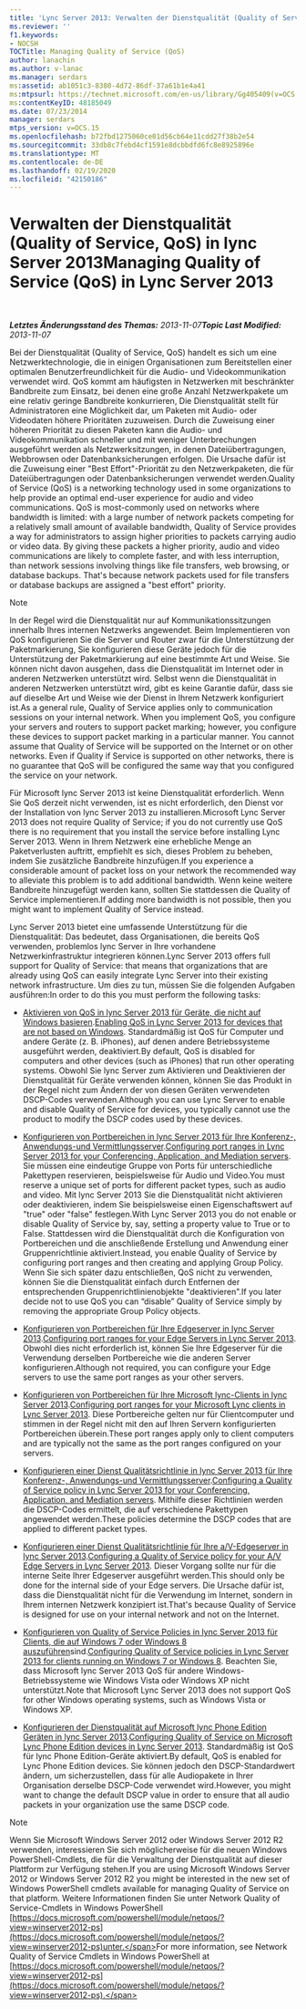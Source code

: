 ```yaml
---
title: 'Lync Server 2013: Verwalten der Dienstqualität (Quality of Service, QoS)'
ms.reviewer: ''
f1.keywords:
- NOCSH
TOCTitle: Managing Quality of Service (QoS)
author: lanachin
ms.author: v-lanac
ms.manager: serdars
ms:assetid: ab1051c3-8380-4d72-86df-37a61b1e4a41
ms:mtpsurl: https://technet.microsoft.com/en-us/library/Gg405409(v=OCS.15)
ms:contentKeyID: 48185049
ms.date: 07/23/2014
manager: serdars
mtps_version: v=OCS.15
ms.openlocfilehash: b72fbd1275060ce01d56cb64e11cdd27f38b2e54
ms.sourcegitcommit: 33db8c7febd4cf1591e8dcbbdfd6fc8e8925896e
ms.translationtype: MT
ms.contentlocale: de-DE
ms.lasthandoff: 02/19/2020
ms.locfileid: "42150186"
---
```

<div data-xmlns="http://www.w3.org/1999/xhtml">

<div class="topic" data-xmlns="http://www.w3.org/1999/xhtml" data-msxsl="urn:schemas-microsoft-com:xslt" data-cs="http://msdn.microsoft.com/">

<div data-asp="https://msdn2.microsoft.com/asp">

# <a name="managing-quality-of-service-qos-in-lync-server-2013"></a><span data-ttu-id="5846c-102">Verwalten der Dienstqualität (Quality of Service, QoS) in lync Server 2013</span><span class="sxs-lookup"><span data-stu-id="5846c-102">Managing Quality of Service (QoS) in Lync Server 2013</span></span>

</div>

<div id="mainSection">

<div id="mainBody">

<span> </span>

<span data-ttu-id="5846c-103">_**Letztes Änderungsstand des Themas:** 2013-11-07_</span><span class="sxs-lookup"><span data-stu-id="5846c-103">_**Topic Last Modified:** 2013-11-07_</span></span>

<span data-ttu-id="5846c-p101">Bei der Dienstqualität (Quality of Service, QoS) handelt es sich um eine Netzwerktechnologie, die in einigen Organisationen zum Bereitstellen einer optimalen Benutzerfreundlichkeit für die Audio- und Videokommunikation verwendet wird. QoS kommt am häufigsten in Netzwerken mit beschränkter Bandbreite zum Einsatz, bei denen eine große Anzahl Netzwerkpakete um eine relativ geringe Bandbreite konkurrieren, Die Dienstqualität stellt für Administratoren eine Möglichkeit dar, um Paketen mit Audio- oder Videodaten höhere Prioritäten zuzuweisen. Durch die Zuweisung einer höheren Priorität zu diesen Paketen kann die Audio- und Videokommunikation schneller und mit weniger Unterbrechungen ausgeführt werden als Netzwerksitzungen, in denen Dateiübertragungen, Webbrowsen oder Datenbanksicherungen erfolgen. Die Ursache dafür ist die Zuweisung einer "Best Effort"-Priorität zu den Netzwerkpaketen, die für Dateiübertragungen oder Datenbanksicherungen verwendet werden.</span><span class="sxs-lookup"><span data-stu-id="5846c-p101">Quality of Service (QoS) is a networking technology used in some organizations to help provide an optimal end-user experience for audio and video communications. QoS is most-commonly used on networks where bandwidth is limited: with a large number of network packets competing for a relatively small amount of available bandwidth, Quality of Service provides a way for administrators to assign higher priorities to packets carrying audio or video data. By giving these packets a higher priority, audio and video communications are likely to complete faster, and with less interruption, than network sessions involving things like file transfers, web browsing, or database backups. That's because network packets used for file transfers or database backups are assigned a "best effort" priority.</span></span>

<div>


> [!NOTE]  
> <span data-ttu-id="5846c-p102">In der Regel wird die Dienstqualität nur auf Kommunikationssitzungen innerhalb Ihres internen Netzwerks angewendet. Beim Implementieren von QoS konfigurieren Sie die Server und Router zwar für die Unterstützung der Paketmarkierung, Sie konfigurieren diese Geräte jedoch für die Unterstützung der Paketmarkierung auf eine bestimmte Art und Weise. Sie können nicht davon ausgehen, dass die Dienstqualität im Internet oder in anderen Netzwerken unterstützt wird. Selbst wenn die Dienstqualität in anderen Netzwerken unterstützt wird, gibt es keine Garantie dafür, dass sie auf dieselbe Art und Weise wie der Dienst in Ihrem Netzwerk konfiguriert ist.</span><span class="sxs-lookup"><span data-stu-id="5846c-p102">As a general rule, Quality of Service applies only to communication sessions on your internal network. When you implement QoS, you configure your servers and routers to support packet marking; however, you configure these devices to support packet marking in a particular manner. You cannot assume that Quality of Service will be supported on the Internet or on other networks. Even if Quality if Service is supported on other networks, there is no guarantee that QoS will be configured the same way that you configured the service on your network.</span></span>



</div>

<span data-ttu-id="5846c-112">Für Microsoft lync Server 2013 ist keine Dienstqualität erforderlich. Wenn Sie QoS derzeit nicht verwenden, ist es nicht erforderlich, den Dienst vor der Installation von lync Server 2013 zu installieren.</span><span class="sxs-lookup"><span data-stu-id="5846c-112">Microsoft Lync Server 2013 does not require Quality of Service; if you do not currently use QoS there is no requirement that you install the service before installing Lync Server 2013.</span></span> <span data-ttu-id="5846c-113">Wenn in Ihrem Netzwerk eine erhebliche Menge an Paketverlusten auftritt, empfiehlt es sich, dieses Problem zu beheben, indem Sie zusätzliche Bandbreite hinzufügen.</span><span class="sxs-lookup"><span data-stu-id="5846c-113">If you experience a considerable amount of packet loss on your network the recommended way to alleviate this problem is to add additional bandwidth.</span></span> <span data-ttu-id="5846c-114">Wenn keine weitere Bandbreite hinzugefügt werden kann, sollten Sie stattdessen die Quality of Service implementieren.</span><span class="sxs-lookup"><span data-stu-id="5846c-114">If adding more bandwidth is not possible, then you might want to implement Quality of Service instead.</span></span>

<span data-ttu-id="5846c-115">Lync Server 2013 bietet eine umfassende Unterstützung für die Dienstqualität: Das bedeutet, dass Organisationen, die bereits QoS verwenden, problemlos lync Server in Ihre vorhandene Netzwerkinfrastruktur integrieren können.</span><span class="sxs-lookup"><span data-stu-id="5846c-115">Lync Server 2013 offers full support for Quality of Service: that means that organizations that are already using QoS can easily integrate Lync Server into their existing network infrastructure.</span></span> <span data-ttu-id="5846c-116">Um dies zu tun, müssen Sie die folgenden Aufgaben ausführen:</span><span class="sxs-lookup"><span data-stu-id="5846c-116">In order to do this you must perform the following tasks:</span></span>

  - <span data-ttu-id="5846c-117">[Aktivieren von QoS in lync Server 2013 für Geräte, die nicht auf Windows basieren](lync-server-2013-enabling-qos-for-devices-that-are-not-based-on-windows.md).</span><span class="sxs-lookup"><span data-stu-id="5846c-117">[Enabling QoS in Lync Server 2013 for devices that are not based on Windows](lync-server-2013-enabling-qos-for-devices-that-are-not-based-on-windows.md).</span></span> <span data-ttu-id="5846c-118">Standardmäßig ist QoS für Computer und andere Geräte (z. B. iPhones), auf denen andere Betriebssysteme ausgeführt werden, deaktiviert.</span><span class="sxs-lookup"><span data-stu-id="5846c-118">By default, QoS is disabled for computers and other devices (such as iPhones) that run other operating systems.</span></span> <span data-ttu-id="5846c-119">Obwohl Sie lync Server zum Aktivieren und Deaktivieren der Dienstqualität für Geräte verwenden können, können Sie das Produkt in der Regel nicht zum Ändern der von diesen Geräten verwendeten DSCP-Codes verwenden.</span><span class="sxs-lookup"><span data-stu-id="5846c-119">Although you can use Lync Server to enable and disable Quality of Service for devices, you typically cannot use the product to modify the DSCP codes used by these devices.</span></span>

  - <span data-ttu-id="5846c-120">[Konfigurieren von Portbereichen in lync Server 2013 für Ihre Konferenz-, Anwendungs-und Vermittlungsserver](lync-server-2013-configuring-port-ranges-for-your-conferencing-application-and-mediation-servers.md).</span><span class="sxs-lookup"><span data-stu-id="5846c-120">[Configuring port ranges in Lync Server 2013 for your Conferencing, Application, and Mediation servers](lync-server-2013-configuring-port-ranges-for-your-conferencing-application-and-mediation-servers.md).</span></span> <span data-ttu-id="5846c-121">Sie müssen eine eindeutige Gruppe von Ports für unterschiedliche Pakettypen reservieren, beispielsweise für Audio und Video.</span><span class="sxs-lookup"><span data-stu-id="5846c-121">You must reserve a unique set of ports for different packet types, such as audio and video.</span></span> <span data-ttu-id="5846c-122">Mit lync Server 2013 Sie die Dienstqualität nicht aktivieren oder deaktivieren, indem Sie beispielsweise einen Eigenschaftswert auf "true" oder "false" festlegen.</span><span class="sxs-lookup"><span data-stu-id="5846c-122">With Lync Server 2013 you do not enable or disable Quality of Service by, say, setting a property value to True or to False.</span></span> <span data-ttu-id="5846c-123">Stattdessen wird die Dienstqualität durch die Konfiguration von Portbereichen und die anschließende Erstellung und Anwendung einer Gruppenrichtlinie aktiviert.</span><span class="sxs-lookup"><span data-stu-id="5846c-123">Instead, you enable Quality of Service by configuring port ranges and then creating and applying Group Policy.</span></span> <span data-ttu-id="5846c-124">Wenn Sie sich später dazu entschließen, QoS nicht zu verwenden, können Sie die Dienstqualität einfach durch Entfernen der entsprechenden Gruppenrichtlinienobjekte "deaktivieren".</span><span class="sxs-lookup"><span data-stu-id="5846c-124">If you later decide not to use QoS you can “disable” Quality of Service simply by removing the appropriate Group Policy objects.</span></span>

  - <span data-ttu-id="5846c-125">[Konfigurieren von Portbereichen für Ihre Edgeserver in lync Server 2013](lync-server-2013-configuring-port-ranges-for-your-edge-servers.md).</span><span class="sxs-lookup"><span data-stu-id="5846c-125">[Configuring port ranges for your Edge Servers in Lync Server 2013](lync-server-2013-configuring-port-ranges-for-your-edge-servers.md).</span></span> <span data-ttu-id="5846c-126">Obwohl dies nicht erforderlich ist, können Sie Ihre Edgeserver für die Verwendung derselben Portbereiche wie die anderen Server konfigurieren.</span><span class="sxs-lookup"><span data-stu-id="5846c-126">Although not required, you can configure your Edge servers to use the same port ranges as your other servers.</span></span>

  - <span data-ttu-id="5846c-127">[Konfigurieren von Portbereichen für Ihre Microsoft lync-Clients in lync Server 2013](lync-server-2013-configuring-port-ranges-for-your-microsoft-lync-clients.md).</span><span class="sxs-lookup"><span data-stu-id="5846c-127">[Configuring port ranges for your Microsoft Lync clients in Lync Server 2013](lync-server-2013-configuring-port-ranges-for-your-microsoft-lync-clients.md).</span></span> <span data-ttu-id="5846c-128">Diese Portbereiche gelten nur für Clientcomputer und stimmen in der Regel nicht mit den auf Ihren Servern konfigurierten Portbereichen überein.</span><span class="sxs-lookup"><span data-stu-id="5846c-128">These port ranges apply only to client computers and are typically not the same as the port ranges configured on your servers.</span></span>

  - <span data-ttu-id="5846c-129">[Konfigurieren einer Dienst Qualitätsrichtlinie in lync Server 2013 für Ihre Konferenz-, Anwendungs-und Vermittlungsserver](lync-server-2013-configuring-a-quality-of-service-policy-for-your-conferencing-application-and-mediation-servers.md).</span><span class="sxs-lookup"><span data-stu-id="5846c-129">[Configuring a Quality of Service policy in Lync Server 2013 for your Conferencing, Application, and Mediation servers](lync-server-2013-configuring-a-quality-of-service-policy-for-your-conferencing-application-and-mediation-servers.md).</span></span> <span data-ttu-id="5846c-130">Mithilfe dieser Richtlinien werden die DSCP-Codes ermittelt, die auf verschiedene Pakettypen angewendet werden.</span><span class="sxs-lookup"><span data-stu-id="5846c-130">These policies determine the DSCP codes that are applied to different packet types.</span></span>

  - <span data-ttu-id="5846c-131">[Konfigurieren einer Dienst Qualitätsrichtlinie für Ihre a/V-Edgeserver in lync Server 2013](lync-server-2013-configuring-a-quality-of-service-policy-for-your-a-v-edge-servers.md).</span><span class="sxs-lookup"><span data-stu-id="5846c-131">[Configuring a Quality of Service policy for your A/V Edge Servers in Lync Server 2013](lync-server-2013-configuring-a-quality-of-service-policy-for-your-a-v-edge-servers.md).</span></span> <span data-ttu-id="5846c-132">Dieser Vorgang sollte nur für die interne Seite Ihrer Edgeserver ausgeführt werden.</span><span class="sxs-lookup"><span data-stu-id="5846c-132">This should only be done for the internal side of your Edge servers.</span></span> <span data-ttu-id="5846c-133">Die Ursache dafür ist, dass die Dienstqualität nicht für die Verwendung im Internet, sondern in Ihrem internen Netzwerk konzipiert ist.</span><span class="sxs-lookup"><span data-stu-id="5846c-133">That's because Quality of Service is designed for use on your internal network and not on the Internet.</span></span>

  - <span data-ttu-id="5846c-134">[Konfigurieren von Quality of Service Policies in lync Server 2013 für Clients, die auf Windows 7 oder Windows 8 auszuführen](lync-server-2013-configuring-quality-of-service-policies-for-clients-running-on-windows-7-or-windows-8.md)sind.</span><span class="sxs-lookup"><span data-stu-id="5846c-134">[Configuring Quality of Service policies in Lync Server 2013 for clients running on Windows 7 or Windows 8](lync-server-2013-configuring-quality-of-service-policies-for-clients-running-on-windows-7-or-windows-8.md).</span></span> <span data-ttu-id="5846c-135">Beachten Sie, dass Microsoft lync Server 2013 QoS für andere Windows-Betriebssysteme wie Windows Vista oder Windows XP nicht unterstützt.</span><span class="sxs-lookup"><span data-stu-id="5846c-135">Note that Microsoft Lync Server 2013 does not support QoS for other Windows operating systems, such as Windows Vista or Windows XP.</span></span>

  - <span data-ttu-id="5846c-136">[Konfigurieren der Dienstqualität auf Microsoft lync Phone Edition Geräten in lync Server 2013](lync-server-2013-configuring-quality-of-service-on-microsoft-lync-phone-edition-devices.md).</span><span class="sxs-lookup"><span data-stu-id="5846c-136">[Configuring Quality of Service on Microsoft Lync Phone Edition devices in Lync Server 2013](lync-server-2013-configuring-quality-of-service-on-microsoft-lync-phone-edition-devices.md).</span></span> <span data-ttu-id="5846c-137">Standardmäßig ist QoS für lync Phone Edition-Geräte aktiviert.</span><span class="sxs-lookup"><span data-stu-id="5846c-137">By default, QoS is enabled for Lync Phone Edition devices.</span></span> <span data-ttu-id="5846c-138">Sie können jedoch den DSCP-Standardwert ändern, um sicherzustellen, dass für alle Audiopakete in Ihrer Organisation derselbe DSCP-Code verwendet wird.</span><span class="sxs-lookup"><span data-stu-id="5846c-138">However, you might want to change the default DSCP value in order to ensure that all audio packets in your organization use the same DSCP code.</span></span>

<div>


> [!NOTE]  
> <span data-ttu-id="5846c-139">Wenn Sie Microsoft Windows Server 2012 oder Windows Server 2012 R2 verwenden, interessieren Sie sich möglicherweise für die neuen Windows PowerShell-Cmdlets, die für die Verwaltung der Dienstqualität auf dieser Plattform zur Verfügung stehen.</span><span class="sxs-lookup"><span data-stu-id="5846c-139">If you are using Microsoft Windows Server 2012 or Windows Server 2012 R2 you might be interested in the new set of Windows PowerShell cmdlets available for managing Quality of Service on that platform.</span></span> <span data-ttu-id="5846c-140">Weitere Informationen finden Sie unter Network Quality of Service-Cmdlets in Windows PowerShell [https://docs.microsoft.com/powershell/module/netqos/?view=winserver2012-ps](https://docs.microsoft.com/powershell/module/netqos/?view=winserver2012-ps)unter.</span><span class="sxs-lookup"><span data-stu-id="5846c-140">For more information, see Network Quality of Service Cmdlets in Windows PowerShell at [https://docs.microsoft.com/powershell/module/netqos/?view=winserver2012-ps](https://docs.microsoft.com/powershell/module/netqos/?view=winserver2012-ps).</span></span>



</div>

</div>

<span> </span>

</div>

</div>

</div>

